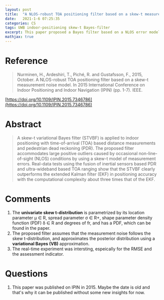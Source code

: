```yaml
---
layout: post
title:  "A NLOS-robust TOA positioning filter based on a skew-t measurement noise model"
date:   2021-1-6 07:25:35
categories: CS
tags: UWB indoor-positioning skew-t Bayes-filter
excerpt: This paper proposed a Bayes filter based on a NLOS error model named skew-t distribution. There are some common knowledge about the skew-t and Bayes filter. Maybe they can be used to filter noise in SHM.
mathjax: true
---
```


# Reference

> Nurminen, H., Ardeshiri, T., Piché, R. and Gustafsson, F., 2015, October. A NLOS-robust TOA positioning filter based on a skew-t measurement noise model. In 2015 International Conference on Indoor Positioning and Indoor Navigation (IPIN) (pp. 1-7). IEEE.

[https://doi.org/10.1109/IPIN.2015.7346786](https://doi.org/10.1109/IPIN.2015.7346786)


# Abstract
> A skew-t variational Bayes filter (STVBF) is applied to indoor positioning with time-of-arrival (TOA) based distance measurements and pedestrian dead reckoning (PDR). The proposed filter accommodates large positive outliers caused by occasional non-line-of-sight (NLOS) conditions by using a skew-t model of measurement errors. Real-data tests using the fusion of inertial sensors based PDR and ultra-wideband based TOA ranging show that the STVBF clearly outperforms the extended Kalman filter (EKF) in positioning accuracy with the computational complexity about three times that of the EKF.

# Comments
1. The **univariate skew t-distribution** is parametrized by its location parameter µ ∈ R, spread parameter σ ∈ R+, shape parameter density function (PDF) δ ∈ R and degrees of fr, and has a PDF, which can be found in the paper.
2. The proposed filter assumes that the measurement noise
follows the skew t-distribution, and approximates the posterior distribution using a **variational Bayes (VB)** approximation.
3. The real-time experiment was intersting, espeically for the RMSE and the assessment indicator.


# Questions
1. This paper was published on IPIN in 2015. Maybe the date is old and that's why it can be published without some new insights for now.
